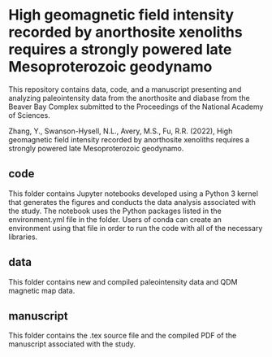 # High geomagnetic field intensity recorded by anorthosite xenoliths requires a strongly powered late Mesoproterozoic geodynamo
This repository contains data, code, and a manuscript presenting and analyzing paleointensity data from the anorthosite and diabase from the Beaver Bay Complex submitted to the Proceedings of the National Academy of Sciences. 

Zhang, Y., Swanson-Hysell, N.L., Avery, M.S., Fu, R.R. (2022), High geomagnetic field intensity recorded by anorthosite xenoliths requires a strongly powered late Mesoproterozoic geodynamo. 

## code

This folder contains Jupyter notebooks developed using a Python 3 kernel that generates the figures and conducts the data analysis associated with the study. The notebook uses the Python packages listed in the environment.yml file in the folder. Users of conda can create an environment using that file in order to run the code with all of the necessary libraries.

## data

This folder contains new and compiled paleointensity data and QDM magnetic map data.

## manuscript

This folder contains the .tex source file and the compiled PDF of the manuscript associated with the study.
